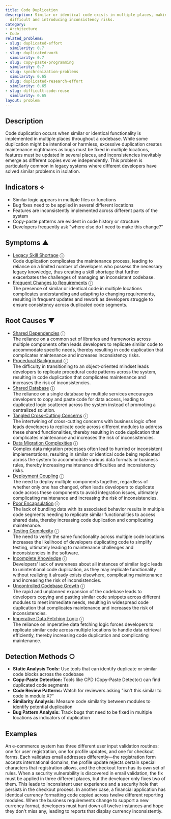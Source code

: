 ```yaml
---
title: Code Duplication
description: Similar or identical code exists in multiple places, making maintenance
  difficult and introducing inconsistency risks.
category:
- Architecture
- Code
related_problems:
- slug: duplicated-effort
  similarity: 0.7
- slug: duplicated-work
  similarity: 0.7
- slug: copy-paste-programming
  similarity: 0.7
- slug: synchronization-problems
  similarity: 0.65
- slug: duplicated-research-effort
  similarity: 0.65
- slug: difficult-code-reuse
  similarity: 0.65
layout: problem
---
```


## Description

Code duplication occurs when similar or identical functionality is implemented in multiple places throughout a codebase. While some duplication might be intentional or harmless, excessive duplication creates maintenance nightmares as bugs must be fixed in multiple locations, features must be updated in several places, and inconsistencies inevitably emerge as different copies evolve independently. This problem is particularly common in legacy systems where different developers have solved similar problems in isolation.


## Indicators ⟡
- Similar logic appears in multiple files or functions
- Bug fixes need to be applied in several different locations
- Features are inconsistently implemented across different parts of the system
- Copy-paste patterns are evident in code history or structure
- Developers frequently ask "where else do I need to make this change?"


## Symptoms ▲

- [Legacy Skill Shortage](legacy-skill-shortage.md) <span class="info-tooltip" title="Confidence: 0.351, Strength: 0.620">ⓘ</span>
<br/>  Code duplication complicates the maintenance process, leading to reliance on a limited number of developers who possess the necessary legacy knowledge, thus creating a skill shortage that further exacerbates the challenges of managing an inconsistent codebase.
- [Frequent Changes to Requirements](frequent-changes-to-requirements.md) <span class="info-tooltip" title="Confidence: 0.320, Strength: 0.532">ⓘ</span>
<br/>  The presence of similar or identical code in multiple locations complicates understanding and adapting to changing requirements, resulting in frequent updates and rework as developers struggle to ensure consistency across duplicated code segments.

## Root Causes ▼

- [Shared Dependencies](shared-dependencies.md) <span class="info-tooltip" title="Confidence: 0.429, Strength: 0.952">ⓘ</span>
<br/>  The reliance on a common set of libraries and frameworks across multiple components often leads developers to replicate similar code to accommodate specific needs, thereby resulting in code duplication that complicates maintenance and increases inconsistency risks.
- [Procedural Background](procedural-background.md) <span class="info-tooltip" title="Confidence: 0.395, Strength: 0.953">ⓘ</span>
<br/>  The difficulty in transitioning to an object-oriented mindset leads developers to replicate procedural code patterns across the system, resulting in code duplication that complicates maintenance and increases the risk of inconsistencies.
- [Shared Database](shared-database.md) <span class="info-tooltip" title="Confidence: 0.386, Strength: 0.932">ⓘ</span>
<br/>  The reliance on a single database by multiple services encourages developers to copy and paste code for data access, leading to duplicated logic scattered across the system instead of promoting a centralized solution.
- [Tangled Cross-Cutting Concerns](tangled-cross-cutting-concerns.md) <span class="info-tooltip" title="Confidence: 0.379, Strength: 0.964">ⓘ</span>
<br/>  The intertwining of cross-cutting concerns with business logic often leads developers to replicate code across different modules to address these shared functionalities, thereby resulting in code duplication that complicates maintenance and increases the risk of inconsistencies.
- [Data Migration Complexities](data-migration-complexities.md) <span class="info-tooltip" title="Confidence: 0.358, Strength: 0.878">ⓘ</span>
<br/>  Complex data migration processes often lead to hurried or inconsistent implementations, resulting in similar or identical code being replicated across the system to accommodate various data formats or business rules, thereby increasing maintenance difficulties and inconsistency risks.
- [Deployment Coupling](deployment-coupling.md) <span class="info-tooltip" title="Confidence: 0.337, Strength: 0.871">ⓘ</span>
<br/>  The need to deploy multiple components together, regardless of whether only one has changed, often leads developers to duplicate code across these components to avoid integration issues, ultimately complicating maintenance and increasing the risk of inconsistencies.
- [Poor Encapsulation](poor-encapsulation.md) <span class="info-tooltip" title="Confidence: 0.337, Strength: 0.894">ⓘ</span>
<br/>  The lack of bundling data with its associated behavior results in multiple code segments needing to replicate similar functionalities to access shared data, thereby increasing code duplication and complicating maintenance.
- [Testing Complexity](testing-complexity.md) <span class="info-tooltip" title="Confidence: 0.335, Strength: 0.843">ⓘ</span>
<br/>  The need to verify the same functionality across multiple code locations increases the likelihood of developers duplicating code to simplify testing, ultimately leading to maintenance challenges and inconsistencies in the software.
- [Incomplete Knowledge](incomplete-knowledge.md) <span class="info-tooltip" title="Confidence: 0.330, Strength: 0.929">ⓘ</span>
<br/>  Developers' lack of awareness about all instances of similar logic leads to unintentional code duplication, as they may replicate functionality without realizing it already exists elsewhere, complicating maintenance and increasing the risk of inconsistencies.
- [Uncontrolled Codebase Growth](uncontrolled-codebase-growth.md) <span class="info-tooltip" title="Confidence: 0.322, Strength: 0.836">ⓘ</span>
<br/>  The rapid and unplanned expansion of the codebase leads to developers copying and pasting similar code snippets across different modules to meet immediate needs, resulting in widespread code duplication that complicates maintenance and increases the risk of inconsistencies.
- [Imperative Data Fetching Logic](imperative-data-fetching-logic.md) <span class="info-tooltip" title="Confidence: 0.312, Strength: 0.864">ⓘ</span>
<br/>  The reliance on imperative data fetching logic forces developers to replicate similar code across multiple locations to handle data retrieval efficiently, thereby increasing code duplication and complicating maintenance.

## Detection Methods ○
- **Static Analysis Tools:** Use tools that can identify duplicate or similar code blocks across the codebase
- **Copy-Paste Detection:** Tools like CPD (Copy-Paste Detector) can find duplicated code segments
- **Code Review Patterns:** Watch for reviewers asking "isn't this similar to code in module X?"
- **Similarity Analysis:** Measure code similarity between modules to identify potential duplication
- **Bug Pattern Analysis:** Track bugs that need to be fixed in multiple locations as indicators of duplication


## Examples

An e-commerce system has three different user input validation routines: one for user registration, one for profile updates, and one for checkout forms. Each validates email addresses differently—the registration form accepts international domains, the profile update rejects certain special characters that registration allows, and the checkout form has its own set of rules. When a security vulnerability is discovered in email validation, the fix must be applied in three different places, but the developer only fixes two of them. This leads to inconsistent user experience and a security hole that persists in the checkout process. In another case, a financial application has identical currency formatting code copied across twelve different reporting modules. When the business requirements change to support a new currency format, developers must hunt down all twelve instances and hope they don't miss any, leading to reports that display currency inconsistently.
